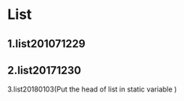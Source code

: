 
List
====
1.list201071229
---
2.list20171230
---
3.list20180103(Put the head of list in static variable )
